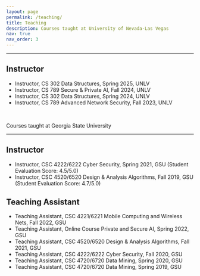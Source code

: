 ```yaml
---
layout: page
permalink: /teaching/
title: Teaching
description: Courses taught at University of Nevada-Las Vegas
nav: true
nav_order: 3
---
```


<!-- For now, this page is assumed to be a static description of your courses. You can convert it to a collection similar to `_projects/` so that you can have a dedicated page for each course.

Organize your courses by years, topics, or universities, however you like! -->
_ _ _

<h2>Instructor</h2>
<ul>
	<li>Instructor, CS 302 Data Structures, Spring 2025, UNLV</li>
	<li>Instructor, CS 789 Secure & Private AI, Fall 2024, UNLV</li>
	<li>Instructor, CS 302 Data Structures, Spring 2024, UNLV</li>
	<li>Instructor, CS 789 Advanced Network Security, Fall 2023, UNLV</li>
</ul>

<br/>

Courses taught at Georgia State University

_ _ _

<h2>Instructor</h2>
<ul>
	<li>Instructor, CSC 4222/6222 Cyber Security, Spring 2021, GSU (Student Evaluation Score: 4.5/5.0)</li>
	<li>Instructor, CSC 4520/6520 Design & Analysis Algorithms, Fall 2019, GSU (Student Evaluation Score: 4.7/5.0)</li>

</ul>


<h2>Teaching Assistant</h2>
<ul>
	<li>Teaching Assistant, CSC 4221/6221 Mobile Computing and Wireless Nets, Fall 2022, GSU</li>
	<li>Teaching Assistant, Online Course Private and Secure AI, Spring 2022, GSU</li>
	<li>Teaching Assistant, CSC 4520/6520 Design & Analysis Algorithms, Fall 2021, GSU</li>
	<li>Teaching Assistant, CSC 4222/6222 Cyber Security, Fall 2020, GSU</li>
	<li>Teaching Assistant, CSC 4720/6720 Data Mining, Spring 2020, GSU</li>
	<li>Teaching Assistant, CSC 4720/6720 Data Mining, Spring 2019, GSU</li>
</ul>
